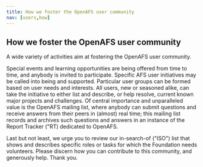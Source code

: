 ```yaml
---
title: How we foster the OpenAFS user community
nav: [users,how]
---
```


## How we foster the OpenAFS user community ##

A wide variety of activities aim at fostering the OpenAFS user community.

Special events and learning opportunities are being offered from time to time, and anybody is invited to participate.  Specific AFS user initiatives may be called into being and supported.  Particular user groups can be formed based on user needs and interests.  All users, new or seasoned alike, can take the initiative to either list and describe, or help resolve, current known major projects and challenges.  Of central importance and unparalleled value is the OpenAFS mailing list, where anybody can submit questions and receive answers from their peers in (almost) real time; this mailing list records and archives such questions and answers in an instance of the Report Tracker ("RT) dedicated to OpenAFS.

Last but not least, we urge you to review our in-search-of ("ISO") list that shows and describes specific roles or tasks for which the Foundation needs volunteers.  Please discern how you can contribute to this community, and generously help.  Thank you.
